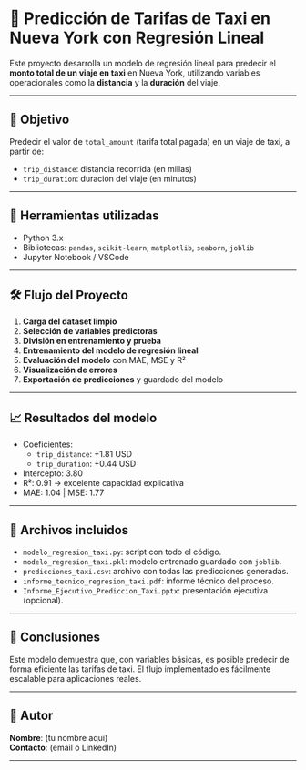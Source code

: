 # 🚖 Predicción de Tarifas de Taxi en Nueva York con Regresión Lineal

Este proyecto desarrolla un modelo de regresión lineal para predecir el **monto total de un viaje en taxi** en Nueva York, utilizando variables operacionales como la **distancia** y la **duración** del viaje.

---

## 📌 Objetivo

Predecir el valor de `total_amount` (tarifa total pagada) en un viaje de taxi, a partir de:

- `trip_distance`: distancia recorrida (en millas)
- `trip_duration`: duración del viaje (en minutos)

---

## 🧰 Herramientas utilizadas

- Python 3.x  
- Bibliotecas: `pandas`, `scikit-learn`, `matplotlib`, `seaborn`, `joblib`
- Jupyter Notebook / VSCode

---

## 🛠️ Flujo del Proyecto

1. **Carga del dataset limpio**
2. **Selección de variables predictoras**
3. **División en entrenamiento y prueba**
4. **Entrenamiento del modelo de regresión lineal**
5. **Evaluación del modelo** con MAE, MSE y R²
6. **Visualización de errores**
7. **Exportación de predicciones** y guardado del modelo

---

## 📈 Resultados del modelo

- Coeficientes:
  - `trip_distance`: +1.81 USD
  - `trip_duration`: +0.44 USD
- Intercepto: 3.80
- R²: 0.91 → excelente capacidad explicativa
- MAE: 1.04 | MSE: 1.77

---

## 📂 Archivos incluidos

- `modelo_regresion_taxi.py`: script con todo el código.
- `modelo_regresion_taxi.pkl`: modelo entrenado guardado con `joblib`.
- `predicciones_taxi.csv`: archivo con todas las predicciones generadas.
- `informe_tecnico_regresion_taxi.pdf`: informe técnico del proceso.
- `Informe_Ejecutivo_Prediccion_Taxi.pptx`: presentación ejecutiva (opcional).

---

## 🧠 Conclusiones

Este modelo demuestra que, con variables básicas, es posible predecir de forma eficiente las tarifas de taxi. El flujo implementado es fácilmente escalable para aplicaciones reales.

---

## 📌 Autor

**Nombre**: (tu nombre aquí)  
**Contacto**: (email o LinkedIn)

---

